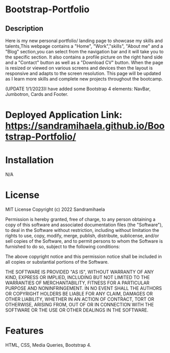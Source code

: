 # Bootstrap-Portfolio

## Description
Here is my new personal portfolio/ landing page to showcase my skills and talents,This webpage contains a "Home", "Work","skills", "About me" and a "Blog" section,you can select from the navigation bar and it will take you to the specific section. It also contains a profile picture on the right hand side and a "Contact" button as well as a "Download CV" button.
When the page is resized or viewed on various screens and devices then the layout is responsive and adapts to the screen resolution.
  This page will be updated as I learn more skills and complete new projects throughout the bootcamp.
  
  (UPDATE 1/1/2023)I have added some Bootstrap 4 elements: NavBar, Jumbotron, Cards and Footer.



# Deployed Application Link: https://sandramihaela.github.io/Bootstrap-Portfolio/



# Installation
N/A


# License
MIT License
Copyright (c) 2022 Sandramihaela

Permission is hereby granted, free of charge, to any person obtaining a copy
of this software and associated documentation files (the "Software"), to deal
in the Software without restriction, including without limitation the rights
to use, copy, modify, merge, publish, distribute, sublicense, and/or sell
copies of the Software, and to permit persons to whom the Software is
furnished to do so, subject to the following conditions:

The above copyright notice and this permission notice shall be included in all
copies or substantial portions of the Software.

THE SOFTWARE IS PROVIDED "AS IS", WITHOUT WARRANTY OF ANY KIND, EXPRESS OR
IMPLIED, INCLUDING BUT NOT LIMITED TO THE WARRANTIES OF MERCHANTABILITY,
FITNESS FOR A PARTICULAR PURPOSE AND NONINFRINGEMENT. IN NO EVENT SHALL THE
AUTHORS OR COPYRIGHT HOLDERS BE LIABLE FOR ANY CLAIM, DAMAGES OR OTHER
LIABILITY, WHETHER IN AN ACTION OF CONTRACT, TORT OR OTHERWISE, ARISING FROM,
OUT OF OR IN CONNECTION WITH THE SOFTWARE OR THE USE OR OTHER DEALINGS IN THE
SOFTWARE.

# Features
HTML, CSS, Media Queries, Bootstrap 4.
